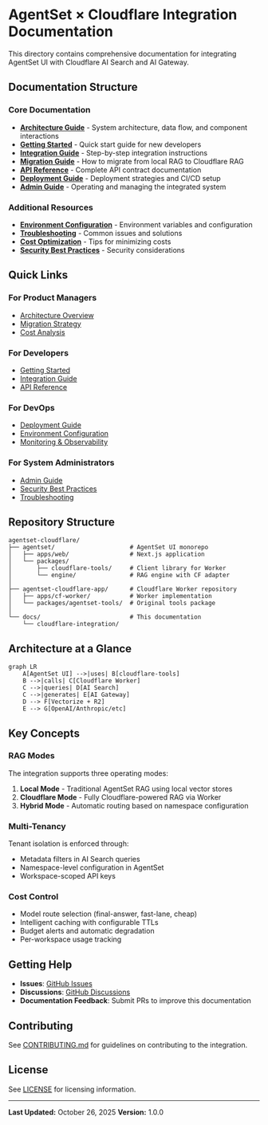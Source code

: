 # AgentSet × Cloudflare Integration Documentation

This directory contains comprehensive documentation for integrating AgentSet UI with Cloudflare AI Search and AI Gateway.

## Documentation Structure

### Core Documentation

- **[Architecture Guide](./architecture.md)** - System architecture, data flow, and component interactions
- **[Getting Started](./getting-started.md)** - Quick start guide for new developers
- **[Integration Guide](./integration-guide.md)** - Step-by-step integration instructions
- **[Migration Guide](./migration-guide.md)** - How to migrate from local RAG to Cloudflare RAG
- **[API Reference](./api-reference.md)** - Complete API contract documentation
- **[Deployment Guide](./deployment-guide.md)** - Deployment strategies and CI/CD setup
- **[Admin Guide](./admin-guide.md)** - Operating and managing the integrated system

### Additional Resources

- **[Environment Configuration](./environment-config.md)** - Environment variables and configuration
- **[Troubleshooting](./troubleshooting.md)** - Common issues and solutions
- **[Cost Optimization](./cost-optimization.md)** - Tips for minimizing costs
- **[Security Best Practices](./security.md)** - Security considerations

## Quick Links

### For Product Managers
- [Architecture Overview](./architecture.md#high-level-overview)
- [Migration Strategy](./migration-guide.md#migration-strategy)
- [Cost Analysis](./cost-optimization.md)

### For Developers
- [Getting Started](./getting-started.md)
- [Integration Guide](./integration-guide.md)
- [API Reference](./api-reference.md)

### For DevOps
- [Deployment Guide](./deployment-guide.md)
- [Environment Configuration](./environment-config.md)
- [Monitoring & Observability](./admin-guide.md#monitoring)

### For System Administrators
- [Admin Guide](./admin-guide.md)
- [Security Best Practices](./security.md)
- [Troubleshooting](./troubleshooting.md)

## Repository Structure

```
agentset-cloudflare/
├── agentset/                     # AgentSet UI monorepo
│   ├── apps/web/                 # Next.js application
│   └── packages/
│       ├── cloudflare-tools/     # Client library for Worker
│       └── engine/               # RAG engine with CF adapter
│
├── agentset-cloudflare-app/      # Cloudflare Worker repository
│   ├── apps/cf-worker/           # Worker implementation
│   └── packages/agentset-tools/  # Original tools package
│
└── docs/                         # This documentation
    └── cloudflare-integration/
```

## Architecture at a Glance

```mermaid
graph LR
    A[AgentSet UI] -->|uses| B[cloudflare-tools]
    B -->|calls| C[Cloudflare Worker]
    C -->|queries| D[AI Search]
    C -->|generates| E[AI Gateway]
    D --> F[Vectorize + R2]
    E --> G[OpenAI/Anthropic/etc]
```

## Key Concepts

### RAG Modes

The integration supports three operating modes:

1. **Local Mode** - Traditional AgentSet RAG using local vector stores
2. **Cloudflare Mode** - Fully Cloudflare-powered RAG via Worker
3. **Hybrid Mode** - Automatic routing based on namespace configuration

### Multi-Tenancy

Tenant isolation is enforced through:
- Metadata filters in AI Search queries
- Namespace-level configuration in AgentSet
- Workspace-scoped API keys

### Cost Control

- Model route selection (final-answer, fast-lane, cheap)
- Intelligent caching with configurable TTLs
- Budget alerts and automatic degradation
- Per-workspace usage tracking

## Getting Help

- **Issues**: [GitHub Issues](https://github.com/davendra/agentset-cloudflare-app/issues)
- **Discussions**: [GitHub Discussions](https://github.com/davendra/agentset-cloudflare-app/discussions)
- **Documentation Feedback**: Submit PRs to improve this documentation

## Contributing

See [CONTRIBUTING.md](../../agentset-cloudflare-app/CONTRIBUTING.md) for guidelines on contributing to the integration.

## License

See [LICENSE](../../agentset-cloudflare-app/LICENSE.md) for licensing information.

---

**Last Updated:** October 26, 2025
**Version:** 1.0.0
